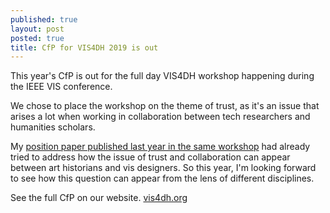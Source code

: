 ```yaml
---
published: true
layout: post
posted: true
title: CfP for VIS4DH 2019 is out
---
```



This year's CfP is out for the full day VIS4DH workshop happening during the IEEE VIS conference.
 
We chose to place the workshop on the theme of trust, as it's an issue that arises a lot when working in collaboration between tech researchers and humanities scholars.
 
My [position paper published last year in the same workshop](https://projectcornelia.be/download/When%20the%20Tech%20Kids%20are%20Running%20Too%20Fast%20%20Data%20Visualisation%20Through%20the%20Lens%20of%20Art%20History%20Research%20(7).pdf) had already tried to address how the issue of trust and collaboration can appear between art historians and vis designers. So this year, I'm looking forward to see how this question can appear from the lens of different disciplines.  

See the full CfP on our website. [vis4dh.org](vis4dh.org)

